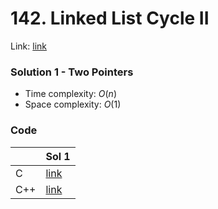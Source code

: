 # 142. Linked List Cycle II
Link: [link](https://leetcode.com/problems/linked-list-cycle-ii/)

### Solution 1 - Two Pointers
* Time complexity: $O(n)$
* Space complexity: $O(1)$

### Code
||Sol 1|
|-|-|
|C|[link](./sol_1/main.c)|
|C++|[link](./sol_1/main.cpp)|